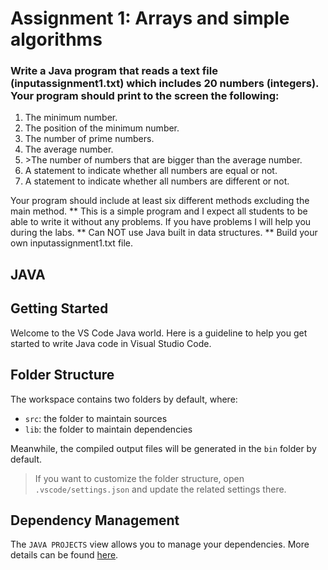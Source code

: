 <h1>Assignment 1: Arrays and simple algorithms</h1>
<h3>Write a Java program that reads a text file (inputassignment1.txt) which includes 20 numbers
(integers). Your program should print to the screen the following:</h1>
<ol>
    <li>The minimum number.</li>
    <li>The position of the minimum number.</li>
    <li>The number of prime numbers.</li>
    <li>The average number.</li>
    <li>>The number of numbers that are bigger than the average number.</li>
    <li>A statement to indicate whether all numbers are equal or not.</li>
    <li>A statement to indicate whether all numbers are different or not.</li>
</ol>
<p>Your program should include at least six different methods excluding the main method.
** This is a simple program and I expect all students to be able to write it without any
problems. If you have problems I will help you during the labs.
** Can NOT use Java built in data structures.
** Build your own inputassignment1.txt file.</p>

## JAVA
## Getting Started

Welcome to the VS Code Java world. Here is a guideline to help you get started to write Java code in Visual Studio Code.

## Folder Structure

The workspace contains two folders by default, where:

- `src`: the folder to maintain sources
- `lib`: the folder to maintain dependencies

Meanwhile, the compiled output files will be generated in the `bin` folder by default.

> If you want to customize the folder structure, open `.vscode/settings.json` and update the related settings there.

## Dependency Management

The `JAVA PROJECTS` view allows you to manage your dependencies. More details can be found [here](https://github.com/microsoft/vscode-java-dependency#manage-dependencies).